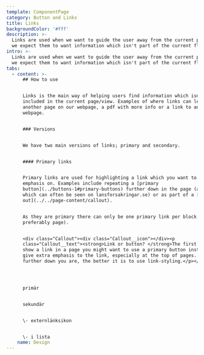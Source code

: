 ```yaml
---
template: ComponentPage
category: Button and Links
title: Links
backgroundColor: '#fff'
description: >-
  Links are used when we want to guide the user away from the current page, as
  we expect them to want information which isn't part of the current flow.
intro: >-
  Links are used when we want to guide the user away from the current page, as
  we expect them to want information which isn't part of the current flow.
tabs:
  - content: >-
      ## How to use


      Links is the main way of helping users find information which isn't
      included in the current page/view. Examples of where links can lead are
      another page on our webpage, a pdf with more info or a link to an external
      webpage. 


      ### Versions


      We have two main versions of links; primary and secondary. 


      #### Primary links


      Primary links are used for highlighting a link which you want to put extra
      emphasis on. Examples include repeating a [primary
      button](../buttons-1#primary-buttons) further down in the page (a pattern
      which can often be seen on lansforsakringar.se) or as part of a [call
      out](../../page-content/callout).


      As they are primary there can only be one primary link per block (and
      preferably page).


      <div class="Callout"><div class="Callout__icon"></div><p
      class="Callout__text"><strong>Link or button? </strong>The first time you
      show a link in a page you might want to use a primary button instead to
      give extra emphasis to the link, especially at the top of pages. The
      further down you are, the better it is to use link-styling.</p></div>




      primär


      sekundär


      \- externlänksikon


      \- i lista
    name: Design
---
```


